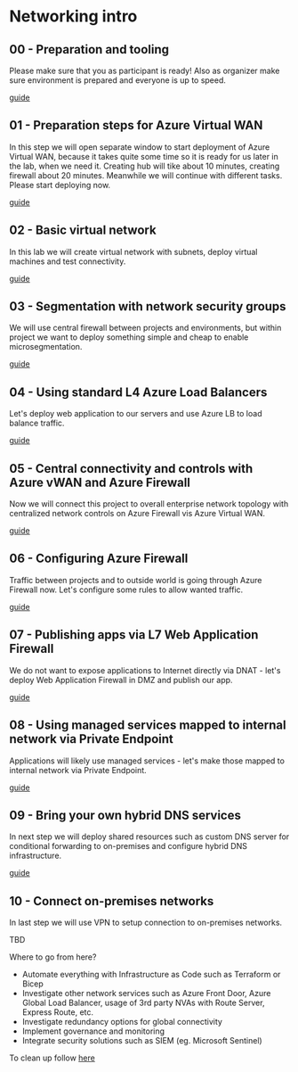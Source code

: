 # Networking intro

## 00 - Preparation and tooling
Please make sure that you as participant is ready! Also as organizer make sure environment is prepared and everyone is up to speed.

[guide](docs/00-PreparationAndTooling.md)

## 01 - Preparation steps for Azure Virtual WAN
In this step we will open separate window to start deployment of Azure Virtual WAN, because it takes quite some time so it is ready for us later in the lab, when we need it. Creating hub will tike about 10 minutes, creating firewall about 20 minutes. Meanwhile we will continue with different tasks. Please start deploying now.

[guide](docs/01-vWanPreparation.md)

## 02 - Basic virtual network
In this lab we will create virtual network with subnets, deploy virtual machines and test connectivity.

[guide](docs/02-basicVirtualNetwork.md)

## 03 - Segmentation with network security groups
We will use central firewall between projects and environments, but within project we want to deploy something simple and cheap to enable microsegmentation.

[guide](docs/03-NSGs.md)

## 04 - Using standard L4 Azure Load Balancers
Let's deploy web application to our servers and use Azure LB to load balance traffic.

[guide](docs/04-loadBalancer.md)

## 05 - Central connectivity and controls with Azure vWAN and Azure Firewall
Now we will connect this project to overall enterprise network topology with centralized network controls on Azure Firewall vis Azure Virtual WAN.

[guide](docs/05-vWanSecuredHub.md)

## 06 - Configuring Azure Firewall
Traffic between projects and to outside world is going through Azure Firewall now. Let's configure some rules to allow wanted traffic.

[guide](docs/06-AzureFirewall.md)

## 07 - Publishing apps via L7 Web Application Firewall
We do not want to expose applications to Internet directly via DNAT - let's deploy Web Application Firewall in DMZ and publish our app.

[guide](docs/07-WAF.md)

## 08 - Using managed services mapped to internal network via Private Endpoint
Applications will likely use managed services - let's make those mapped to internal network via Private Endpoint.

[guide](docs/08-PrivateEndpoint.md)

## 09 - Bring your own hybrid DNS services
In next step we will deploy shared resources such as custom DNS server for conditional forwarding to on-premises and configure hybrid DNS infrastructure.

[guide](docs/09-hybridDns.md)

## 10 - Connect on-premises networks
In last step we will use VPN to setup connection to on-premises networks.

TBD

Where to go from here? 
- Automate everything with Infrastructure as Code such as Terraform or Bicep
- Investigate other network services such as Azure Front Door, Azure Global Load Balancer, usage of 3rd party NVAs with Route Server, Express Route, etc.
- Investigate redundancy options for global connectivity
- Implement governance and monitoring
- Integrate security solutions such as SIEM (eg. Microsoft Sentinel)


To clean up follow [here](docs/99-cleanUp.md)